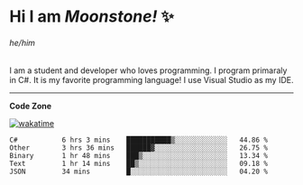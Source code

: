 
<!--
**MoonstoneStudios/MoonstoneStudios** is a ✨ _special_ ✨ repository because its `README.md` (this file) appears on your GitHub profile.

Here are some ideas to get you started:

- 🔭 I’m currently working on ...
- 🌱 I’m currently learning ...
- 👯 I’m looking to collaborate on ...
- 🤔 I’m looking for help with ...
- 💬 Ask me about ...
- 📫 How to reach me: ...
- 😄 Pronouns: ...
- ⚡ Fun fact: ...
-->

# Hi I am _Moonstone!_  ✨
###### he/him

I am a student and developer who loves programming.
I program primaraly in C#. It is my favorite programming language! I use Visual Studio as my IDE.

---

**Code Zone**


[![wakatime](https://wakatime.com/badge/user/35c755da-7226-42ef-89f9-892c03fbcf7e.svg?style=for-the-badge)](https://wakatime.com/@35c755da-7226-42ef-89f9-892c03fbcf7e)
<!--START_SECTION:waka-->

```text
C#           6 hrs 3 mins    ███████████▒░░░░░░░░░░░░░   44.86 %
Other        3 hrs 36 mins   ██████▓░░░░░░░░░░░░░░░░░░   26.75 %
Binary       1 hr 48 mins    ███▒░░░░░░░░░░░░░░░░░░░░░   13.34 %
Text         1 hr 14 mins    ██▒░░░░░░░░░░░░░░░░░░░░░░   09.18 %
JSON         34 mins         █░░░░░░░░░░░░░░░░░░░░░░░░   04.20 %
```

<!--END_SECTION:waka-->
